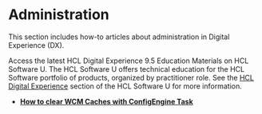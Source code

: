 # Administration

This section includes how-to articles about administration in Digital Experience (DX).

Access the latest HCL Digital Experience 9.5 Education Materials on HCL Software U. The HCL Software U offers technical education for the HCL Software portfolio of products, organized by practitioner role. See the [HCL Digital Experience](https://hclsoftwareu.hcltechsw.com/) section of the HCL Software U for more information.

- **[How to clear WCM Caches with ConfigEngine Task](./ClearWCMCaches.md)**
